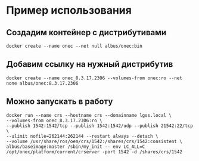 # Пример использования

## Создадим контейнер с дистрибутивами 
```shell
docker create --name onec --net null albus/onec:bin
```
## Добавим ссылку на нужный дистрибутив
```shell
docker create --name onec_8.3.17.2306 --volumes-from onec:ro --net none albus/onec:8.3.17.2306
```

## Можно запускать в работу
```shell
docker run --name crs --hostname crs --domainname lgss.local \
--volumes-from onec_8.3.17.2306:ro \
--publish 1542:1542/tcp --publish 1542:1542/udp --publish 21542:22/tcp \
--ulimit nofile=262144:262144 --restart always --detach \
--volume /usr/share/ros/oem/crs/1542:/shares/crs/1542:consistent \
albus/baseimage:master /sbin/my_init -- env LC_ALL=C /opt/onec/platform/current/crserver -port 1542 -d /shares/crs/1542
```
